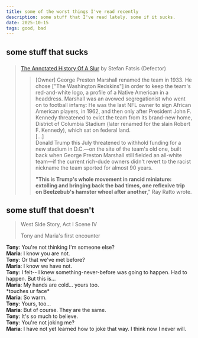 ```yaml
---
title: some of the worst things I've read recently
description: some stuff that I've read lately. some if it sucks.
date: 2025-10-15
tags: good, bad
---
```


## some stuff that sucks

###
> [The Annotated History Of A Slur](https://defector.com/the-annotated-history-of-a-slur) by Stefan Fatsis (Defector)
>> [Owner] George Preston Marshall renamed the team in 1933. He chose ["The Washington Redskins"] in order to keep the team's red-and-white logo, a profile of a Native American in a headdress. Marshall was an avowed segregationist who went on to football infamy: He was the last NFL owner to sign African American players, in 1962, and then only after President John F. Kennedy threatened to evict the team from its brand-new home, District of Columbia Stadium (later renamed for the slain Robert F. Kennedy), which sat on federal land. 
>> <br> [...] <br>
>> Donald Trump this July threatened to withhold funding for a new stadium in D.C.—on the site of the team's old one, built back when George Preston Marshall still fielded an all-white team—if the current rich-dude owners didn't revert to the racist nickname the team sported for almost 90 years.
>>
>> <strong>"This is Trump's whole movement in rancid miniature: extolling and bringing back the bad times, one reflexive trip on Beelzebub's hamster wheel after another</strong>," Ray Ratto wrote.

## some stuff that doesn't

> West Side Story, Act I Scene IV
>
> Tony and Maria's first encounter
<div class="ichat">
    <div class="bubble left"> <strong>Tony</strong>: You're not thinking I'm someone else? </div>
    <div class="bubble right"> <strong>Maria</strong>: I know you are not. </div>
    <div class="bubble left"> <strong>Tony</strong>: Or that we've met before? </div>
    <div class="bubble right"> <strong>Maria</strong>: I know we have not. </div>
    <div class="bubble left"> <strong>Tony</strong>: I felt-- I knew something-never-before was going to happen. Had to happen. But this is... </div>
    <div class="bubble right"> <strong>Maria</strong>: My hands are cold... yours too.</div>
    <div class="bubble right"> *touches ur face* </div>
    <div class="bubble right"> <strong>Maria</strong>: So warm. </div>
    <div class="bubble left"> <strong>Tony</strong>: Yours, too... </div>
    <div class="bubble right"> <strong>Maria</strong>: But of course. They are the same. </div>
    <div class="bubble left"> <strong>Tony</strong>: It's so much to believe. </div>
    <div class="bubble left"> <strong>Tony</strong>: You're not joking me? </div>
    <div class="bubble right"> <strong>Maria</strong>: I have not yet learned how to joke that way. I think now I never will. </div>
</div>


